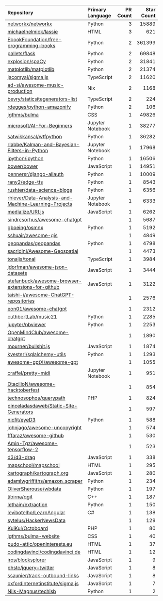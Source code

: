 | Repository | Primary Language | PR Count | Star Count |
| :-- | :-- | --: | --: |
| [networkx/networkx](https://github.com/networkx/networkx) | Python | 3 | 15889 |
| [michaelhelmick/lassie](https://github.com/michaelhelmick/lassie) | HTML | 3 | 621 |
| [EbookFoundation/free-programming-books](https://github.com/EbookFoundation/free-programming-books) | Python | 2 | 361399 |
| [pallets/flask](https://github.com/pallets/flask) | Python | 2 | 69848 |
| [explosion/spaCy](https://github.com/explosion/spaCy) | Python | 2 | 31841 |
| [matplotlib/matplotlib](https://github.com/matplotlib/matplotlib) | Python | 2 | 21374 |
| [jacomyal/sigma.js](https://github.com/jacomyal/sigma.js) | TypeScript | 2 | 11620 |
| [ad-si/awesome-music-production](https://github.com/ad-si/awesome-music-production) | Nix | 2 | 1168 |
| [bevry/staticsitegenerators-list](https://github.com/bevry/staticsitegenerators-list) | TypeScript | 2 | 224 |
| [rdegges/python-amazonify](https://github.com/rdegges/python-amazonify) | Python | 2 | 106 |
| [jgthms/bulma](https://github.com/jgthms/bulma) | CSS | 1 | 49826 |
| [microsoft/AI-For-Beginners](https://github.com/microsoft/AI-For-Beginners) | Jupyter Notebook | 1 | 38277 |
| [satwikkansal/wtfpython](https://github.com/satwikkansal/wtfpython) | Python | 1 | 36282 |
| [rlabbe/Kalman-and-Bayesian-Filters-in-Python](https://github.com/rlabbe/Kalman-and-Bayesian-Filters-in-Python) | Jupyter Notebook | 1 | 17968 |
| [ipython/ipython](https://github.com/ipython/ipython) | Python | 1 | 16506 |
| [bower/bower](https://github.com/bower/bower) | JavaScript | 1 | 14951 |
| [pennersr/django-allauth](https://github.com/pennersr/django-allauth) | Python | 1 | 10009 |
| [rany2/edge-tts](https://github.com/rany2/edge-tts) | Python | 1 | 8543 |
| [rushter/data-science-blogs](https://github.com/rushter/data-science-blogs) | Python | 1 | 6356 |
| [rhiever/Data-Analysis-and-Machine-Learning-Projects](https://github.com/rhiever/Data-Analysis-and-Machine-Learning-Projects) | Jupyter Notebook | 1 | 6333 |
| [medialize/URI.js](https://github.com/medialize/URI.js) | JavaScript | 1 | 6262 |
| [sindresorhus/awesome-chatgpt](https://github.com/sindresorhus/awesome-chatgpt) |  | 1 | 5687 |
| [gboeing/osmnx](https://github.com/gboeing/osmnx) | Python | 1 | 5192 |
| [sshuair/awesome-gis](https://github.com/sshuair/awesome-gis) |  | 1 | 4849 |
| [geopandas/geopandas](https://github.com/geopandas/geopandas) | Python | 1 | 4798 |
| [sacridini/Awesome-Geospatial](https://github.com/sacridini/Awesome-Geospatial) |  | 1 | 4473 |
| [tonaljs/tonal](https://github.com/tonaljs/tonal) | TypeScript | 1 | 3984 |
| [jdorfman/awesome-json-datasets](https://github.com/jdorfman/awesome-json-datasets) | JavaScript | 1 | 3444 |
| [stefanbuck/awesome-browser-extensions-for-github](https://github.com/stefanbuck/awesome-browser-extensions-for-github) | JavaScript | 1 | 3122 |
| [taishi-i/awesome-ChatGPT-repositories](https://github.com/taishi-i/awesome-ChatGPT-repositories) |  | 1 | 2576 |
| [eon01/awesome-chatgpt](https://github.com/eon01/awesome-chatgpt) |  | 1 | 2312 |
| [cuthbertLab/music21](https://github.com/cuthbertLab/music21) | Python | 1 | 2285 |
| [jupyter/nbviewer](https://github.com/jupyter/nbviewer) | Python | 1 | 2253 |
| [OpenMindClub/awesome-chatgpt](https://github.com/OpenMindClub/awesome-chatgpt) |  | 1 | 1890 |
| [mourner/bullshit.js](https://github.com/mourner/bullshit.js) | JavaScript | 1 | 1874 |
| [kvesteri/sqlalchemy-utils](https://github.com/kvesteri/sqlalchemy-utils) | Python | 1 | 1293 |
| [awesome-gptX/awesome-gpt](https://github.com/awesome-gptX/awesome-gpt) |  | 1 | 1055 |
| [craffel/pretty-midi](https://github.com/craffel/pretty-midi) | Jupyter Notebook | 1 | 951 |
| [OtacilioN/awesome-hacktoberfest](https://github.com/OtacilioN/awesome-hacktoberfest) |  | 1 | 854 |
| [technosophos/querypath](https://github.com/technosophos/querypath) | PHP | 1 | 824 |
| [pinceladasdaweb/Static-Site-Generators](https://github.com/pinceladasdaweb/Static-Site-Generators) |  | 1 | 597 |
| [nicfit/eyeD3](https://github.com/nicfit/eyeD3) | Python | 1 | 588 |
| [johnjago/awesome-uncopyright](https://github.com/johnjago/awesome-uncopyright) |  | 1 | 574 |
| [fffaraz/awesome-github](https://github.com/fffaraz/awesome-github) |  | 1 | 530 |
| [Amin-Tgz/awesome-tensorflow-2](https://github.com/Amin-Tgz/awesome-tensorflow-2) |  | 1 | 523 |
| [d3/d3-drag](https://github.com/d3/d3-drag) | JavaScript | 1 | 338 |
| [mapschool/mapschool](https://github.com/mapschool/mapschool) | HTML | 1 | 295 |
| [kartograph/kartograph.org](https://github.com/kartograph/kartograph.org) | JavaScript | 1 | 280 |
| [adamlwgriffiths/amazon_scraper](https://github.com/adamlwgriffiths/amazon_scraper) | Python | 1 | 234 |
| [OliverSherouse/wbdata](https://github.com/OliverSherouse/wbdata) | Python | 1 | 197 |
| [tibirna/qgit](https://github.com/tibirna/qgit) | C++ | 1 | 187 |
| [lethain/extraction](https://github.com/lethain/extraction) | Python | 1 | 150 |
| [levibotelho/LearnAngular](https://github.com/levibotelho/LearnAngular) | C# | 1 | 138 |
| [sytelus/HackerNewsData](https://github.com/sytelus/HackerNewsData) |  | 1 | 129 |
| [KuiKui/Octoboard](https://github.com/KuiKui/Octoboard) | PHP | 1 | 80 |
| [jgthms/bulma-website](https://github.com/jgthms/bulma-website) | CSS | 1 | 40 |
| [pudo-attic/openinterests.eu](https://github.com/pudo-attic/openinterests.eu) | HTML | 1 | 37 |
| [codingdavinci/codingdavinci.de](https://github.com/codingdavinci/codingdavinci.de) | HTML | 1 | 12 |
| [iros/blocksplorer](https://github.com/iros/blocksplorer) | JavaScript | 1 | 9 |
| [phstc/jquery-twitter](https://github.com/phstc/jquery-twitter) | JavaScript | 1 | 8 |
| [ssaunier/track-outbound-links](https://github.com/ssaunier/track-outbound-links) | JavaScript | 1 | 8 |
| [oxfordinternetinstitute/sigma.js](https://github.com/oxfordinternetinstitute/sigma.js) | JavaScript | 1 | 7 |
| [Nils-Magnus/techisb](https://github.com/Nils-Magnus/techisb) | Python | 1 | 2 |
